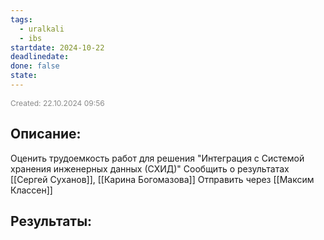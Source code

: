 ```yaml
---
tags:
  - uralkali
  - ibs
startdate: 2024-10-22
deadlinedate: 
done: false
state:
---
```

<span style="font-size:12px; color:#888888;">Created: 22.10.2024 09:56</span>

## Описание:

 Оценить трудоемкость работ для решения "Интеграция с Системой хранения инженерных данных (СХИД)"
Сообщить о результатах [[Сергей Суханов]], [[Карина Богомазова]] 
Отправить через [[Максим Классен]]

## Результаты:


